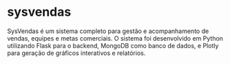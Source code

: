 # sysvendas
SysVendas é um sistema completo para gestão e acompanhamento de vendas, equipes e metas comerciais. O sistema foi desenvolvido em Python utilizando Flask para o backend, MongoDB como banco de dados, e Plotly para geração de gráficos interativos e relatórios.
